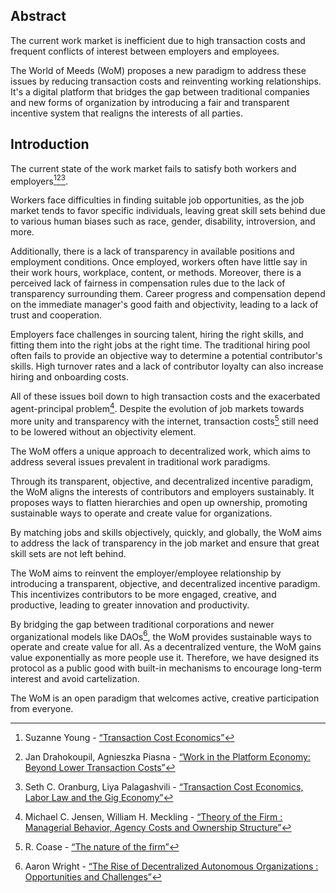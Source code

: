 

## Abstract

The current work market is inefficient due to high transaction costs and frequent conflicts of interest between employers and employees. 

The World of Meeds (WoM) proposes a new paradigm to address these issues by reducing transaction costs and reinventing working relationships. It's a digital platform that bridges the gap between traditional companies and new forms of organization by introducing a fair and transparent incentive system that realigns the interests of all parties.

## Introduction

The current state of the work market fails to satisfy both workers and employers[^1][^2][^3]. 

Workers face difficulties in finding suitable job opportunities, as the job market tends to favor specific individuals, leaving great skill sets behind due to various human biases such as race, gender, disability, introversion, and more. 

Additionally, there is a lack of transparency in available positions and employment conditions. Once employed, workers often have little say in their work hours, workplace, content, or methods. Moreover, there is a perceived lack of fairness in compensation rules due to the lack of transparency surrounding them. Career progress and compensation depend on the immediate manager's good faith and objectivity, leading to a lack of trust and cooperation. 

Employers face challenges in sourcing talent, hiring the right skills, and fitting them into the right jobs at the right time. The traditional hiring pool often fails to provide an objective way to determine a potential contributor's skills. High turnover rates and a lack of contributor loyalty can also increase hiring and onboarding costs. 

All of these issues boil down to high transaction costs and the exacerbated agent-principal problem[^4]. Despite the evolution of job markets towards more unity and transparency with the internet, transaction costs[^5] still need to be lowered without an objectivity element. 

The WoM offers a unique approach to decentralized work, which aims to address several issues prevalent in traditional work paradigms.

Through its transparent, objective, and decentralized incentive paradigm, the WoM aligns the interests of contributors and employers sustainably. It proposes ways to flatten hierarchies and open up ownership, promoting sustainable ways to operate and create value for organizations.

By matching jobs and skills objectively, quickly, and globally, the WoM aims to address the lack of transparency in the job market and ensure that great skill sets are not left behind. 

The WoM aims to reinvent the employer/employee relationship by introducing a transparent, objective, and decentralized incentive paradigm. This incentivizes contributors to be more engaged, creative, and productive, leading to greater innovation and productivity. 

By bridging the gap between traditional corporations and newer organizational models like DAOs[^6], the WoM provides sustainable ways to operate and create value for all. As a decentralized venture, the WoM gains value exponentially as more people use it. Therefore, we have designed its protocol as a public good with built-in mechanisms to encourage long-term interest and avoid cartelization. 

The WoM is an open paradigm that welcomes active, creative participation from everyone.


[^1]: Suzanne Young - [“Transaction Cost Economics”](https://www.academia.edu/24703426/Transaction_Cost_Economics)
[^2]: Jan Drahokoupil, Agnieszka Piasna - [“Work in the Platform Economy: Beyond Lower Transaction Costs”](https://www.intereconomics.eu/contents/year/2017/number/6/article/work-in-the-platform-economy-beyond-lower-transaction-costs.html)
[^3]: Seth C. Oranburg, Liya Palagashvili - [“Transaction Cost Economics, Labor Law and the Gig Economy”](https://dsc.duq.edu/cgi/viewcontent.cgi?article=1115&context=law-faculty-scholarship)
[^4]: Michael C. Jensen, William H. Meckling - [“Theory of the Firm : Managerial Behavior, Agency Costs and Ownership Structure”](https://www.sfu.ca/~wainwrig/Econ400/jensen-meckling.pdf)
[^5]: R. Coase - [“The nature of the firm”](http://econdse.org/wp-content/uploads/2014/09/firm-coase.pdf)
[^6]: Aaron Wright - [“The Rise of Decentralized Autonomous Organizations : Opportunities and Challenges”](https://stanford-jblp.pubpub.org/pub/rise-of-daos/release/1)


